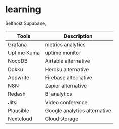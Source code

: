 # learning

Selfhost Supabase,

| Tools         | Description |
| ---           | ---       |
| Grafana       | metrics analytics |
| Uptime Kuma   | uptime monitor |
| NocoDB        | Airtable alternative |
| Dokku         | Heroku alternative |
| Appwrite      | Firebase alternative |
| N8N           | Zapier alternative |
| Redash        | BI analytics |
| Jitsi         | Video conference |
| Plausible     | Google analytics alternative |
| Nextcloud     | Cloud storage |
